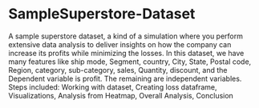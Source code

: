 # SampleSuperstore-Dataset
A sample superstore dataset, a kind of a simulation where you perform extensive data analysis to deliver insights on how the company can increase its profits while minimizing the losses.
In this dataset, we have many features like ship mode, Segment, country, City, State, Postal code, Region, category, sub-category, sales, Quantity, discount, and the Dependent variable is profit. The remaining are independent variables.
Steps included:
Working with dataset, 
Creating loss dataframe, 
Visualizations, 
Analysis from Heatmap, 
Overall Analysis, 
Conclusion
